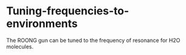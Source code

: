 # Tuning-frequencies-to-environments
The ROONG gun can be tuned to the frequency of resonance for H2O molecules.
